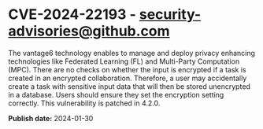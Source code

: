 # CVE-2024-22193 - security-advisories@github.com

The vantage6 technology enables to manage and deploy privacy enhancing technologies like Federated Learning (FL) and Multi-Party Computation (MPC). There are no checks on whether the input is encrypted if a task is created in an encrypted collaboration. Therefore, a user may accidentally create a task with sensitive input data that will then be stored unencrypted in a database.  Users should ensure they set the encryption setting correctly.  This vulnerability is patched in 4.2.0.

**Publish date:** 2024-01-30
